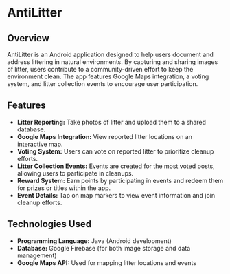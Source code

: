 # AntiLitter

## Overview
AntiLitter is an Android application designed to help users document and address littering in natural environments.
By capturing and sharing images of litter, users contribute to a community-driven effort to keep the environment clean.
The app features Google Maps integration, a voting system, and litter collection events to encourage user participation.

## Features
- **Litter Reporting:** Take photos of litter and upload them to a shared database.
- **Google Maps Integration:** View reported litter locations on an interactive map.
- **Voting System:** Users can vote on reported litter to prioritize cleanup efforts.
- **Litter Collection Events:** Events are created for the most voted posts, allowing users to participate in cleanups.
- **Reward System:** Earn points by participating in events and redeem them for prizes or titles within the app.
- **Event Details:** Tap on map markers to view event information and join cleanup efforts.

## Technologies Used
- **Programming Language:** Java (Android development)
- **Database:** Google Firebase (for both image storage and data management)
- **Google Maps API:** Used for mapping litter locations and events
